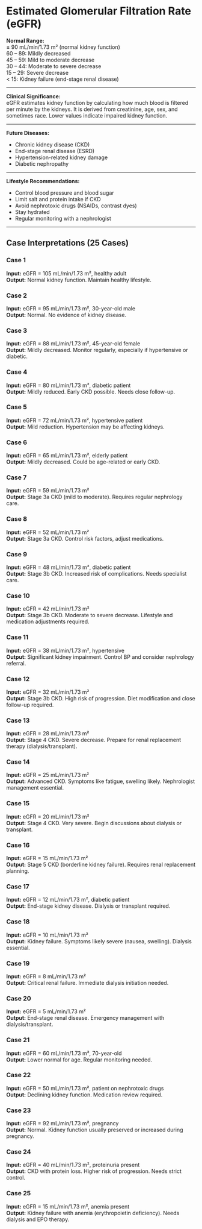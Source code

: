 # Estimated Glomerular Filtration Rate (eGFR)

**Normal Range:**  
≥ 90 mL/min/1.73 m² (normal kidney function)  
60 – 89: Mildly decreased  
45 – 59: Mild to moderate decrease  
30 – 44: Moderate to severe decrease  
15 – 29: Severe decrease  
< 15: Kidney failure (end-stage renal disease)

---

**Clinical Significance:**  
eGFR estimates kidney function by calculating how much blood is filtered per minute by the kidneys. It is derived from creatinine, age, sex, and sometimes race. Lower values indicate impaired kidney function.

---

**Future Diseases:**  
- Chronic kidney disease (CKD)  
- End-stage renal disease (ESRD)  
- Hypertension-related kidney damage  
- Diabetic nephropathy  

---

**Lifestyle Recommendations:**  
- Control blood pressure and blood sugar  
- Limit salt and protein intake if CKD  
- Avoid nephrotoxic drugs (NSAIDs, contrast dyes)  
- Stay hydrated  
- Regular monitoring with a nephrologist  

---

## Case Interpretations (25 Cases)

### Case 1  
**Input:** eGFR = 105 mL/min/1.73 m², healthy adult  
**Output:** Normal kidney function. Maintain healthy lifestyle.  

### Case 2  
**Input:** eGFR = 95 mL/min/1.73 m², 30-year-old male  
**Output:** Normal. No evidence of kidney disease.  

### Case 3  
**Input:** eGFR = 88 mL/min/1.73 m², 45-year-old female  
**Output:** Mildly decreased. Monitor regularly, especially if hypertensive or diabetic.  

### Case 4  
**Input:** eGFR = 80 mL/min/1.73 m², diabetic patient  
**Output:** Mildly reduced. Early CKD possible. Needs close follow-up.  

### Case 5  
**Input:** eGFR = 72 mL/min/1.73 m², hypertensive patient  
**Output:** Mild reduction. Hypertension may be affecting kidneys.  

### Case 6  
**Input:** eGFR = 65 mL/min/1.73 m², elderly patient  
**Output:** Mildly decreased. Could be age-related or early CKD.  

### Case 7  
**Input:** eGFR = 59 mL/min/1.73 m²  
**Output:** Stage 3a CKD (mild to moderate). Requires regular nephrology care.  

### Case 8  
**Input:** eGFR = 52 mL/min/1.73 m²  
**Output:** Stage 3a CKD. Control risk factors, adjust medications.  

### Case 9  
**Input:** eGFR = 48 mL/min/1.73 m², diabetic patient  
**Output:** Stage 3b CKD. Increased risk of complications. Needs specialist care.  

### Case 10  
**Input:** eGFR = 42 mL/min/1.73 m²  
**Output:** Stage 3b CKD. Moderate to severe decrease. Lifestyle and medication adjustments required.  

### Case 11  
**Input:** eGFR = 38 mL/min/1.73 m², hypertensive  
**Output:** Significant kidney impairment. Control BP and consider nephrology referral.  

### Case 12  
**Input:** eGFR = 32 mL/min/1.73 m²  
**Output:** Stage 3b CKD. High risk of progression. Diet modification and close follow-up required.  

### Case 13  
**Input:** eGFR = 28 mL/min/1.73 m²  
**Output:** Stage 4 CKD. Severe decrease. Prepare for renal replacement therapy (dialysis/transplant).  

### Case 14  
**Input:** eGFR = 25 mL/min/1.73 m²  
**Output:** Advanced CKD. Symptoms like fatigue, swelling likely. Nephrologist management essential.  

### Case 15  
**Input:** eGFR = 20 mL/min/1.73 m²  
**Output:** Stage 4 CKD. Very severe. Begin discussions about dialysis or transplant.  

### Case 16  
**Input:** eGFR = 15 mL/min/1.73 m²  
**Output:** Stage 5 CKD (borderline kidney failure). Requires renal replacement planning.  

### Case 17  
**Input:** eGFR = 12 mL/min/1.73 m², diabetic patient  
**Output:** End-stage kidney disease. Dialysis or transplant required.  

### Case 18  
**Input:** eGFR = 10 mL/min/1.73 m²  
**Output:** Kidney failure. Symptoms likely severe (nausea, swelling). Dialysis essential.  

### Case 19  
**Input:** eGFR = 8 mL/min/1.73 m²  
**Output:** Critical renal failure. Immediate dialysis initiation needed.  

### Case 20  
**Input:** eGFR = 5 mL/min/1.73 m²  
**Output:** End-stage renal disease. Emergency management with dialysis/transplant.  

### Case 21  
**Input:** eGFR = 60 mL/min/1.73 m², 70-year-old  
**Output:** Lower normal for age. Regular monitoring needed.  

### Case 22  
**Input:** eGFR = 50 mL/min/1.73 m², patient on nephrotoxic drugs  
**Output:** Declining kidney function. Medication review required.  

### Case 23  
**Input:** eGFR = 92 mL/min/1.73 m², pregnancy  
**Output:** Normal. Kidney function usually preserved or increased during pregnancy.  

### Case 24  
**Input:** eGFR = 40 mL/min/1.73 m², proteinuria present  
**Output:** CKD with protein loss. Higher risk of progression. Needs strict control.  

### Case 25  
**Input:** eGFR = 15 mL/min/1.73 m², anemia present  
**Output:** Kidney failure with anemia (erythropoietin deficiency). Needs dialysis and EPO therapy.  

